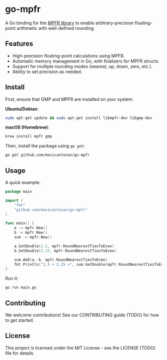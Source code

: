 # go-mpfr

A Go binding for the [MPFR library](https://www.mpfr.org/) to enable arbitrary-precision floating-point arithmetic with well-defined rounding.

## Features

- High-precision floating-point calculations using MPFR.
- Automatic memory management in Go, with finalizers for MPFR structs.
- Support for multiple rounding modes (nearest, up, down, zero, etc.).
- Ability to set precision as needed.

## Install

First, ensure that GMP and MPFR are installed on your system:

**Ubuntu/Debian**:
```bash
sudo apt-get update && sudo apt-get install libmpfr-dev libgmp-dev
```
**macOS (Homebrew)**:
```bash
brew install mpfr gmp
```

Then, install the package using `go get`:
```bash
go get github.com/mexicantexan/go-mpfr
```

## Usage

A quick example:
```go
package main

import (
    "fmt"
    "github.com/mexicantexan/go-mpfr"
)

func main() {
    a := mpfr.New()
    b := mpfr.New()
    sum := mpfr.New()

    a.SetDouble(1.5, mpfr.RoundNearestTiesToEven)
    b.SetDouble(2.25, mpfr.RoundNearestTiesToEven)

    sum.Add(a, b, mpfr.RoundNearestTiesToEven)
    fmt.Println("1.5 + 2.25 =", sum.GetDouble(mpfr.RoundNearestTiesToEven))
}
```
Run it:
```bash
go run main.go
```

## Contributing
We welcome contributions! See our CONTRIBUTING guide (TODO) for how to get started.

## License
This project is licensed under the MIT License - see the LICENSE (TODO)  file for details.